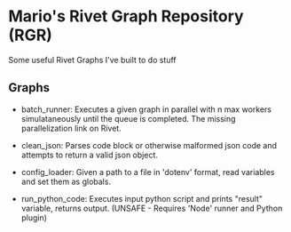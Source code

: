 # Mario's Rivet Graph Repository (RGR)
Some useful Rivet Graphs I've built to do stuff


## Graphs

* batch_runner: Executes a given graph in parallel with n max workers simulataneously until the queue is completed. The missing parallelization link on Rivet.

* clean_json: Parses code block or otherwise malformed json code and attempts to return a valid json object.

* config_loader: Given a path to a file in 'dotenv' format, read variables and set them as globals.

* run_python_code: Executes input python script and prints "result" variable, returns output. (UNSAFE - Requires 'Node' runner and Python plugin)


